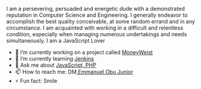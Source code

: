 

I am a persevering, persuaded and energetic dude with a demonstrated
reputation in Computer Science and Engineering. I generally
endeavor to accomplish the best quality conceivable, at some
random errand and in any circumstance. I am acquainted with
working in a difficult and relentless condition, especially when
managing numerous undertakings and needs simultaneously. I am a JavaScript Lover 

- 🔭 I’m currently working on a project called <a href="">MoneyWeist</a>
- 🌱 I’m currently learning <a href=" ">Jenkins</a>
- 💬 Ask me about <a href=" ">JavaScript, PHP</a>
- 📫 How to reach me: DM<a href="mailto:obu.junior.emmanuel@gmail.com"> Emmanuel Obu Junior</a>
- ⚡ Fun fact: Smile

